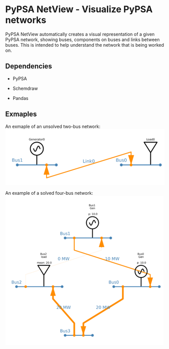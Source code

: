 # PyPSA NetView - Visualize PyPSA networks
PyPSA NetView automatically creates a visual representation of a given PyPSA network, showing buses, components on buses and links between buses. This is intended to help understand the network that is being worked on. 

Dependencies
------------
- PyPSA 

- Schemdraw 

- Pandas 

## Exmaples
An exmaple of an unsolved two-bus network:
<img src="extra/two_bus_example.png" alt="Two bus network example" width="600">

An example of a solved four-bus network:
<img src="extra/four_bus_example.png" alt="Image Description" width="500">
